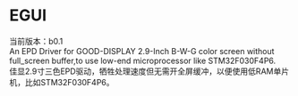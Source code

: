 # EGUI
当前版本：b0.1  
    An EPD Driver for GOOD-DISPLAY 2.9-Inch B-W-G color screen without full_screen buffer,to use low-end microprocessor like STM32F030F4P6.   
佳显2.9寸三色EPD驱动，牺牲处理速度但无需开全屏缓冲，以便使用低RAM单片机，比如STM32F030F4P6。
